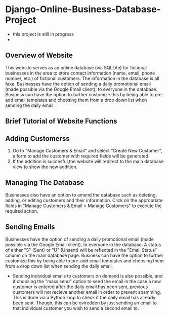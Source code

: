# Django-Online-Business-Database-Project

* this project is still in progress 
* 
Overview of Website 
-------------------------
This website serves as an online database (via SQLLite) for fictional businesses in the area to store contact information (name, email, phone number, etc.) of fictional customers. The information in the database is all fake. Businesses have the option of sending a daily promotional email (made possible via the Google Email client), to everyone in the database. Business can have the option to further customize this by being able to pre-add email templates and choosing them from a drop down list when sending the daily email. 

Brief Tutorial of Website Functions
-------------------------

Adding Customerss
------------------ 

1. Go to "Manage Customers & Email" and select "Create New Customer", a form to add the customer with required fields will be generated.  
2. If the addition is succesful,the website will redirect to the main database view to show the new addition. 

Managing The Database
---------------
Businesses also have an option to amend the database such as deleting, adding, or editing customers and their information. Click on the appropriate fields in "Manage Customers & Email > Manage Customers" to execute the required action.  

Sending Emails 
------------
Businesses have the option of sending a daily promotional email (made possible via the Google Email client), to everyone in the database. A status of either "S" (Sent) or "U" (Unsent) will be reflected in the "Email Status" column on the main database page. Business can have the option to further customize this by being able to pre-add email templates and choosing them from a drop down list when sending the daily email. 

- Sending individual emails to customers on demand is also possible, and if choosing the "mass send" option to send the email in the case a new customer is entered after the daily email has been sent, previous customers will not recieve another email in order to prevent spamming. This is done via a Python loop to check if the daily email has already been sent. Though, this can be oviredden by just sending an email to that individual customer you wish to send a second email to. 
 
